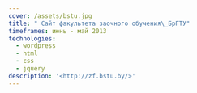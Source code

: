 ```yaml
---
cover: /assets/bstu.jpg
title: " Сайт факультета заочного обучения\_БрГТУ"
timeframes: июнь - май 2013
technologies:
  - wordpress
  - html
  - css
  - jquery
description: '<http://zf.bstu.by/>'
---
```


